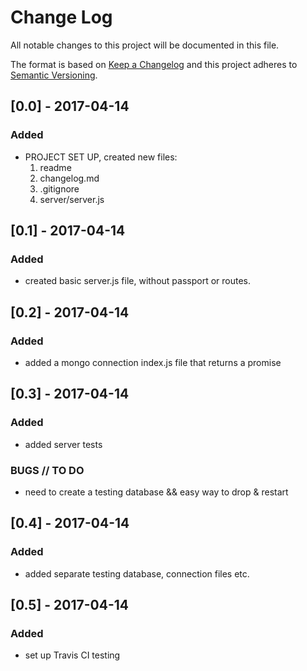 # Change Log
All notable changes to this project will be documented in this file.

The format is based on [Keep a Changelog](http://keepachangelog.com/)
and this project adheres to [Semantic Versioning](http://semver.org/).


## [0.0] - 2017-04-14
### Added
- PROJECT SET UP, created new files:
  1. readme
  2. changelog.md
  3. .gitignore
  4. server/server.js

## [0.1] - 2017-04-14
### Added
- created basic server.js file, without passport or routes.

## [0.2] - 2017-04-14
### Added
- added a mongo connection index.js file that returns a promise

## [0.3] - 2017-04-14
### Added
- added server tests
### BUGS // TO DO
- need to create a testing database && easy way to drop & restart

## [0.4] - 2017-04-14
### Added
- added separate testing database, connection files etc.

## [0.5] - 2017-04-14
### Added
- set up Travis CI testing